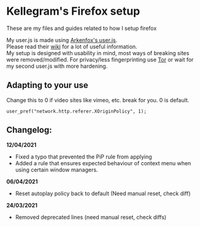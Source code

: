 # Kellegram's Firefox setup
These are my files and guides related to how I setup firefox  
  
My user.js is made using [Arkenfox's user.js](https://github.com/arkenfox/user.js).  
Please read their [wiki](https://github.com/arkenfox/user.js/wiki) for a lot of useful information.  
My setup is designed with usability in mind, most ways of breaking sites were removed/modified. For privacy/less fingerprinting use [Tor](https://www.torproject.org/) or wait for my second user.js with more hardening.

## Adapting to your use
Change this to 0 if video sites like vimeo, etc. break for you. 0 is default.

    user_pref("network.http.referer.XOriginPolicy", 1);


## Changelog:
**12/04/2021**
- Fixed a typo that prevented the PiP rule from applying
- Added a rule that ensures expected behaviour of context menu when using certain window managers.

**06/04/2021**
- Reset autoplay policy back to default (Need manual reset, check diff)

**24/03/2021**
- Removed deprecated lines (need manual reset, check diffs)
